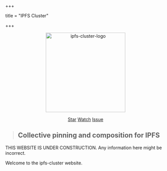 +++

title = "IPFS Cluster"

+++

<center>

<img src="cluster/svg/IPFS_Cluster_color_transparent.svg" alt="ipfs-cluster-logo" width="250" height="250" />

<a class="github-button" href="https://github.com/ipfs/ipfs-cluster" data-icon="octicon-star" data-size="large" data-show-count="true" aria-label="Star ipfs/ipfs-cluster on GitHub">Star</a>
<a class="github-button" href="https://github.com/ipfs/ipfs-cluster/subscription" data-icon="octicon-eye" data-size="large" aria-label="Watch ipfs/ipfs-cluster on GitHub">Watch</a>
<a class="github-button" href="https://github.com/ipfs/ipfs-cluster/issues" data-icon="octicon-issue-opened" data-size="large" aria-label="Issue ipfs/ipfs-cluster on GitHub">Issue</a>

</center>

> ## Collective pinning and composition for IPFS

THIS WEBSITE IS UNDER CONSTRUCTION. Any information here might be incorrect.

Welcome to the ipfs-cluster website.

